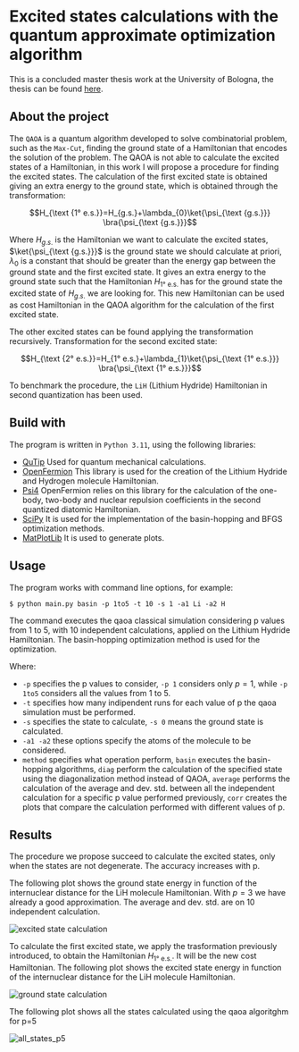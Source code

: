 # Excited states calculations with the quantum approximate optimization algorithm 
This is a concluded master thesis work at the University of Bologna, the thesis can be found [here](https://amslaurea.unibo.it/28792/).
## About the project
The `QAOA` is a quantum algorithm developed to solve combinatorial problem, such as the `Max-Cut`, finding the ground state of a Hamiltonian that encodes the solution
of the problem. 
The QAOA is not able to calculate the excited states of a Hamiltonian, in this work I will propose a procedure for finding the excited states.
The calculation of the first excited state is obtained giving an extra energy to the ground state, which is obtained through the transformation:

$$H_{\text {1° e.s.}}=H_{g.s.}+\lambda_{0}\ket{\psi_{\text {g.s.}}} \bra{\psi_{\text {g.s.}}}$$

Where $H_{g.s.}$ is the Hamiltonian we want to calculate the excited states, $\ket{\psi_{\text {g.s.}}}$ is the ground state we should calculate at priori, $\lambda_{0}$ is
a constant that should be greater than the energy gap between the ground state and the first excited state. It gives an extra energy to the ground state such that the
Hamiltonian $H_{\text {1° e.s. }}$ has for the ground state the excited state of $H_{g.s.}$ we are looking for. This new Hamiltonian can be used as cost Hamiltonian in the QAOA algorithm for the calculation of the first excited state.

The other excited states can be found applying the transformation recursively.
Transformation for the second excited state:

$$H_{\text {2° e.s.}}=H_{1° e.s.}+\lambda_{1}\ket{\psi_{\text {1° e.s.}}} \bra{\psi_{\text {1° e.s.}}}$$

To benchmark the procedure, the `LiH` (Lithium Hydride) Hamiltonian in second quantization has been used.

## Build with

The program is written in `Python 3.11`, using the following libraries:
* [QuTip](https://qutip.org/) Used for quantum mechanical calculations.
* [OpenFermion](https://quantumai.google/openfermion)  This library is used for the creation of the Lithium Hydride and Hydrogen molecule Hamiltonian.
* [Psi4](https://psicode.org/)  OpenFermion relies on this library for the calculation of the one-body, two-body and nuclear repulsion coefficients in the second quantized diatomic Hamiltonian.
* [SciPy](https://scipy.org/)  It is used for the implementation of the basin-hopping and BFGS optimization methods.
* [MatPlotLib](https://matplotlib.org/) It is used to generate plots.

## Usage

The program works with command line options, for example:
```
$ python main.py basin -p 1to5 -t 10 -s 1 -a1 Li -a2 H
```
The command executes the qaoa classical simulation considering p values from 1 to 5, with 10 independent calculations, applied on the Lithium Hydride Hamiltonian. The basin-hopping optimization method is used for the optimization.

Where:
* `-p` specifies the p values to consider, `-p 1` considers only $p=1$, while `-p 1to5` considers all the values from 1 to 5.
* `-t` specifies how many indipendent runs for each value of p the qaoa simulation must be performed.
* `-s` specifies the state to calculate, `-s 0` means the ground state is calculated.
* `-a1 -a2` these options specify the atoms of the molecule to be considered.
* `method` specifies what operation perform, `basin` executes the basin-hopping algorithms, `diag` perform the calculation of the specified state using the diagonalization method instead of QAOA, `average` performs the calculation of the average and dev. std. between all the independent calculation for a specific p value performed previously, `corr` creates the plots that compare the calculation performed with different values of p.

## Results
The procedure we propose succeed to calculate the excited states, only when the states are not degenerate. The accuracy increases with p.

The following plot shows the ground state energy in function of the internuclear distance for the LiH molecule Hamiltonian. With $p=3$ we have already a good approximation. The average and dev. std. are on 10 independent calculation.

![excited state calculation](https://github.com/danieletrisciani/qaoa-excited-states-calculation/assets/20107065/2ca59971-e431-4a6c-962d-4712d57da5b7)

To calculate the first excited state, we apply the trasformation previously introduced, to obtain the Hamiltonian $H_{\text {1° e.s.}}$. It will be the new cost Hamiltonian. 
The following plot shows the excited state energy in function of the internuclear distance for the LiH molecule Hamiltonian.

![ground state calculation](https://github.com/danieletrisciani/qaoa-excited-states-calculation/assets/20107065/aa173a89-717d-4bd2-abed-f29b88e41cfd)

The following plot shows all the states calculated using the qaoa algoritghm for p=5

![all_states_p5](https://github.com/danieletrisciani/qaoa-excited-states-calculation/assets/20107065/0cde6d9e-5fd1-463e-ac16-3cb47eb149c1)


